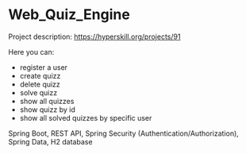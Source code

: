 # Web_Quiz_Engine

Project description: https://hyperskill.org/projects/91

Here you can:
- register a user
- create quizz
- delete quizz
- solve quizz
- show all quizzes
- show quizz by id
- show all solved quizzes by specific user

Spring Boot,
REST API,
Spring Security (Authentication/Authorization),
Spring Data,
H2 database

